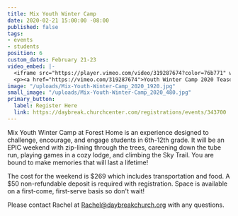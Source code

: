 ```yaml
---
title: Mix Youth Winter Camp
date: 2020-02-21 15:00:00 -08:00
published: false
tags:
- events
- students
position: 6
custom_dates: February 21-23
video_embed: |-
  <iframe src="https://player.vimeo.com/video/319287674?color=76b771" width="640" height="360" frameborder="0" allow="autoplay; fullscreen" allowfullscreen></iframe>
  <p><a href="https://vimeo.com/319287674">Youth Winter Camp 2020 Teaser</a> from <a href="https://vimeo.com/foresthome">Forest Home</a> on <a href="https://vimeo.com">Vimeo</a>.</p>
image: "/uploads/Mix-Youth-Winter-Camp_2020_1920.jpg"
small_image: "/uploads/Mix-Youth-Winter-Camp_2020_480.jpg"
primary_button:
  label: Register Here
  link: https://daybreak.churchcenter.com/registrations/events/343700
---
```


Mix Youth Winter Camp at Forest Home is an experience designed to challenge, encourage, and engage students in 6th-12th grade. It will be an EPIC weekend with zip-lining through the trees, careening down the tube run, playing games in a cozy lodge, and climbing the Sky Trail. You are bound to make memories that will last a lifetime!

The cost for the weekend is $269 which includes transportation and food. A $50 non-refundable deposit is required with registration. Space is available on a first-come, first-serve basis so don't wait!

Please contact Rachel at Rachel@daybreakchurch.org with any questions.